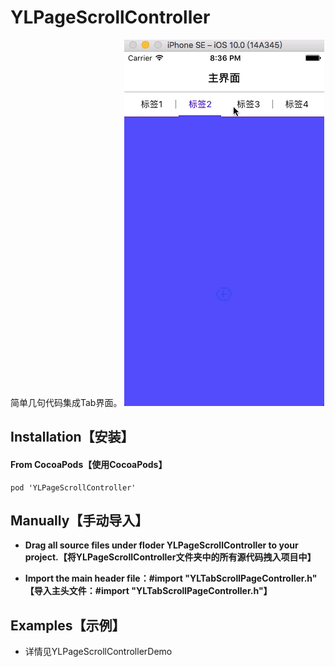 # YLPageScrollController
简单几句代码集成Tab界面。
![](YLPageScroll.gif)

## Installation【安装】

#### From CocoaPods【使用CocoaPods】

```
pod 'YLPageScrollController'
```

## Manually【手动导入】

- **Drag all source files under floder YLPageScrollController to your project.【将YLPageScrollController文件夹中的所有源代码拽入项目中】**

- **Import the main header file：#import "YLTabScrollPageController.h" 【导入主头文件：#import "YLTabScrollPageController.h"】**

## Examples【示例】
- 详情见YLPageScrollControllerDemo